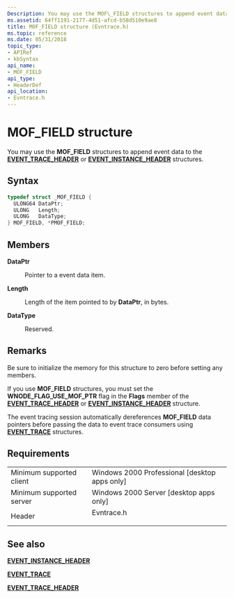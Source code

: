 ```yaml
---
Description: You may use the MOF\_FIELD structures to append event data to the EVENT\_TRACE\_HEADER or EVENT\_INSTANCE\_HEADER structures.
ms.assetid: 64ff1191-2177-4d51-afcd-b58d510e9ae8
title: MOF_FIELD structure (Evntrace.h)
ms.topic: reference
ms.date: 05/31/2018
topic_type: 
- APIRef
- kbSyntax
api_name: 
- MOF_FIELD
api_type: 
- HeaderDef
api_location: 
- Evntrace.h
---
```


# MOF\_FIELD structure

You may use the **MOF\_FIELD** structures to append event data to the [**EVENT\_TRACE\_HEADER**](event-trace-header.md) or [**EVENT\_INSTANCE\_HEADER**](event-instance-header.md) structures.

## Syntax


```C++
typedef struct _MOF_FIELD {
  ULONG64 DataPtr;
  ULONG   Length;
  ULONG   DataType;
} MOF_FIELD, *PMOF_FIELD;
```



## Members

<dl> <dt>

**DataPtr**
</dt> <dd>

Pointer to a event data item.

</dd> <dt>

**Length**
</dt> <dd>

Length of the item pointed to by **DataPtr**, in bytes.

</dd> <dt>

**DataType**
</dt> <dd>

Reserved.

</dd> </dl>

## Remarks

Be sure to initialize the memory for this structure to zero before setting any members.

If you use **MOF\_FIELD** structures, you must set the **WNODE\_FLAG\_USE\_MOF\_PTR** flag in the **Flags** member of the [**EVENT\_TRACE\_HEADER**](event-trace-header.md) or [**EVENT\_INSTANCE\_HEADER**](event-instance-header.md) structure.

The event tracing session automatically dereferences **MOF\_FIELD** data pointers before passing the data to event trace consumers using [**EVENT\_TRACE**](event-trace.md) structures.

## Requirements



|                                     |                                                                                       |
|-------------------------------------|---------------------------------------------------------------------------------------|
| Minimum supported client<br/> | Windows 2000 Professional \[desktop apps only\]<br/>                            |
| Minimum supported server<br/> | Windows 2000 Server \[desktop apps only\]<br/>                                  |
| Header<br/>                   | <dl> <dt>Evntrace.h</dt> </dl> |



## See also

<dl> <dt>

[**EVENT\_INSTANCE\_HEADER**](event-instance-header.md)
</dt> <dt>

[**EVENT\_TRACE**](event-trace.md)
</dt> <dt>

[**EVENT\_TRACE\_HEADER**](event-trace-header.md)
</dt> </dl>

 

 




